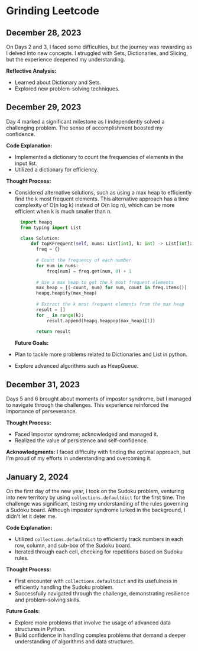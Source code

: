 # Grinding Leetcode

## December 28, 2023
On Days 2 and 3, I faced some difficulties, but the journey was rewarding as I delved into new concepts. I struggled with Sets, Dictionaries, and Slicing, but the experience deepened my understanding.

**Reflective Analysis:**
- Learned about Dictionary and Sets.
- Explored new problem-solving techniques.

## December 29, 2023
Day 4 marked a significant milestone as I independently solved a challenging problem. The sense of accomplishment boosted my confidence.

**Code Explanation:**
- Implemented a dictionary to count the frequencies of elements in the input list.
- Utilized a dictionary for efficiency.

**Thought Process:**
- Considered alternative solutions, such as using a max heap to efficiently find the k most frequent elements. This alternative approach has a time complexity of O(n log k) instead of O(n log n), which can be more efficient when k is much smaller than n.
  ```python
    import heapq
    from typing import List

    class Solution:
        def topKFrequent(self, nums: List[int], k: int) -> List[int]:
          freq = {}
        
          # Count the frequency of each number
          for num in nums:
              freq[num] = freq.get(num, 0) + 1
        
          # Use a max heap to get the k most frequent elements
          max_heap = [(-count, num) for num, count in freq.items()]
          heapq.heapify(max_heap)
        
          # Extract the k most frequent elements from the max heap
          result = []
          for _ in range(k):
              result.append(heapq.heappop(max_heap)[1])
        
          return result
  ```

  **Future Goals:**
- Plan to tackle more problems related to Dictionaries and List in python.
- Explore advanced algorithms such as HeapQueue.

## December 31, 2023
Days 5 and 6 brought about moments of impostor syndrome, but I managed to navigate through the challenges. This experience reinforced the importance of perseverance.

**Thought Process:**
- Faced impostor syndrome; acknowledged and managed it.
- Realized the value of persistence and self-confidence.

**Acknowledgments:**
I faced difficulty with finding the optimal approach, but I'm proud of my efforts in understanding and overcoming it.

## January 2, 2024
On the first day of the new year, I took on the Sudoku problem, venturing into new territory by using `collections.defaultdict` for the first time. The challenge was significant, testing my understanding of the rules governing a Sudoku board. Although impostor syndrome lurked in the background, I didn't let it deter me.

**Code Explanation:**
- Utilized `collections.defaultdict` to efficiently track numbers in each row, column, and sub-box of the Sudoku board.
- Iterated through each cell, checking for repetitions based on Sudoku rules.

**Thought Process:**
- First encounter with `collections.defaultdict` and its usefulness in efficiently handling the Sudoku problem.
- Successfully navigated through the challenge, demonstrating resilience and problem-solving skills.

**Future Goals:**
- Explore more problems that involve the usage of advanced data structures in Python.
- Build confidence in handling complex problems that demand a deeper understanding of algorithms and data structures.